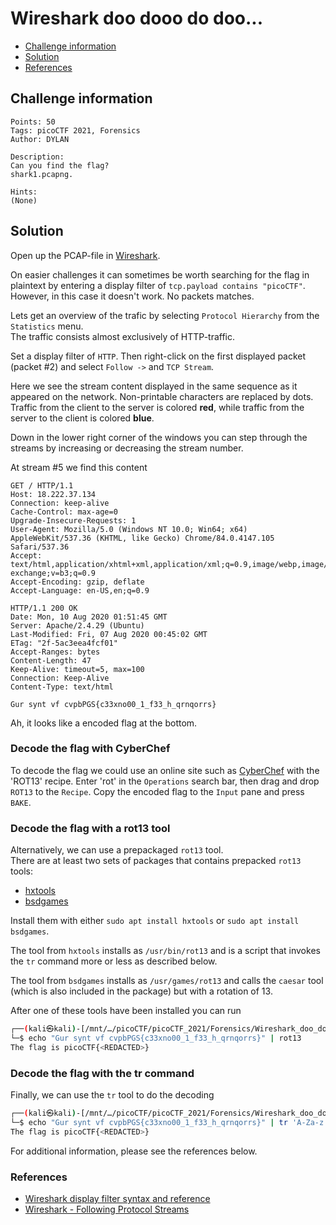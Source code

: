 # Wireshark doo dooo do doo...

- [Challenge information](#challenge-information)
- [Solution](#solution)
- [References](#references)

## Challenge information
```
Points: 50
Tags: picoCTF 2021, Forensics
Author: DYLAN

Description:
Can you find the flag? 
shark1.pcapng.
 
Hints:
(None)
```

## Solution

Open up the PCAP-file in [Wireshark](https://www.wireshark.org/).

On easier challenges it can sometimes be worth searching for the flag in plaintext by entering a display filter of `tcp.payload contains "picoCTF"`. However, in this case it doesn't work. No packets matches.

Lets get an overview of the trafic by selecting `Protocol Hierarchy` from the `Statistics` menu.  
The traffic consists almost exclusively of HTTP-traffic.

Set a display filter of `HTTP`. Then right-click on the first displayed packet (packet #2) and select `Follow ->` and `TCP Stream`.

Here we see the stream content displayed in the same sequence as it appeared on the network. Non-printable characters are replaced by dots. Traffic from the client to the server is colored **red**, while traffic from the server to the client is colored **blue**.

Down in the lower right corner of the windows you can step through the streams by increasing or decreasing the stream number.

At stream #5 we find this content
```
GET / HTTP/1.1
Host: 18.222.37.134
Connection: keep-alive
Cache-Control: max-age=0
Upgrade-Insecure-Requests: 1
User-Agent: Mozilla/5.0 (Windows NT 10.0; Win64; x64) AppleWebKit/537.36 (KHTML, like Gecko) Chrome/84.0.4147.105 Safari/537.36
Accept: text/html,application/xhtml+xml,application/xml;q=0.9,image/webp,image/apng,*/*;q=0.8,application/signed-exchange;v=b3;q=0.9
Accept-Encoding: gzip, deflate
Accept-Language: en-US,en;q=0.9

HTTP/1.1 200 OK
Date: Mon, 10 Aug 2020 01:51:45 GMT
Server: Apache/2.4.29 (Ubuntu)
Last-Modified: Fri, 07 Aug 2020 00:45:02 GMT
ETag: "2f-5ac3eea4fcf01"
Accept-Ranges: bytes
Content-Length: 47
Keep-Alive: timeout=5, max=100
Connection: Keep-Alive
Content-Type: text/html

Gur synt vf cvpbPGS{c33xno00_1_f33_h_qrnqorrs}
```

Ah, it looks like a encoded flag at the bottom.

### Decode the flag with CyberChef

To decode the flag we could use an online site such as [CyberChef](https://gchq.github.io/CyberChef/) with the 'ROT13' recipe. Enter 'rot' in the `Operations` search bar, then drag and drop `ROT13` to the `Recipe`. Copy the encoded flag to the `Input` pane and press `BAKE`.

### Decode the flag with a rot13 tool

Alternatively, we can use a prepackaged `rot13` tool.  
There are at least two sets of packages that contains prepacked `rot13` tools:
* [hxtools](https://manpages.debian.org/testing/hxtools/hxtools.7.en.html)
* [bsdgames](https://wiki.linuxquestions.org/wiki/BSD_games)

Install them with either `sudo apt install hxtools` or `sudo apt install bsdgames`.

The tool from `hxtools` installs as `/usr/bin/rot13` and is a script that invokes the `tr` command more or less as described below.

The tool from `bsdgames` installs as `/usr/games/rot13` and calls the `caesar` tool (which is also included in the package) but with a rotation of 13.

After one of these tools have been installed you can run
```bash
┌──(kali㉿kali)-[/mnt/…/picoCTF/picoCTF_2021/Forensics/Wireshark_doo_dooo_do_doo]
└─$ echo "Gur synt vf cvpbPGS{c33xno00_1_f33_h_qrnqorrs}" | rot13  
The flag is picoCTF{<REDACTED>}
```

### Decode the flag with the tr command

Finally, we can use the `tr` tool to do the decoding
```bash
┌──(kali㉿kali)-[/mnt/…/picoCTF/picoCTF_2021/Forensics/Wireshark_doo_dooo_do_doo]
└─$ echo "Gur synt vf cvpbPGS{c33xno00_1_f33_h_qrnqorrs}" | tr 'A-Za-z' 'N-ZA-Mn-za-m'
The flag is picoCTF{<REDACTED>}
```

For additional information, please see the references below.

### References

- [Wireshark display filter syntax and reference](https://www.wireshark.org/docs/man-pages/wireshark-filter.html)
- [Wireshark - Following Protocol Streams](https://www.wireshark.org/docs/wsug_html_chunked/ChAdvFollowStreamSection.html)
